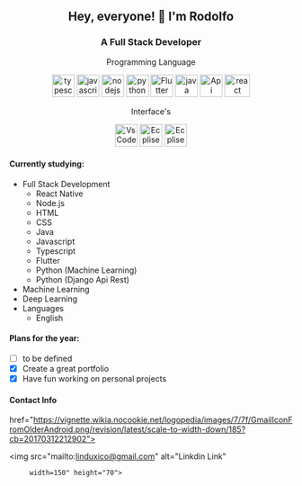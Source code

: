 <h2 align="center">Hey, everyone! 👋 I'm Rodolfo</h2>

<h3 align="center">A Full Stack Developer </h3>

<p align="center">Programming Language</p>
<p align="center">
  <img src="https://seeklogo.com/images/T/typescript-logo-B29A3F462D-seeklogo.com.png" alt="typescript" width="40" height="40"/>
  <img src="https://upload.wikimedia.org/wikipedia/commons/thumb/9/99/Unofficial_JavaScript_logo_2.svg/600px-Unofficial_JavaScript_logo_2.svg.png" alt="javascript" width="40" height="40"/>
  <img src="https://nodejs.org/static/images/logos/nodejs-new-pantone-black.svg" alt="nodejs" width="40" height="40"/>
  <img src="https://upload.wikimedia.org/wikipedia/commons/thumb/c/c3/Python-logo-notext.svg/600px-Python-logo-notext.svg.png" alt="python" width="40" height="40"/>
  <img src="https://www.kindpng.com/picc/m/355-3557482_flutter-logo-png-transparent-png.png" alt="Flutter" width="40" height="40"/>
<img src="https://tse4.mm.bing.net/th?id=OIP.dLQRjUReUmbA67NWhT_uVQHaHa&pid=Api&P=0&w=300&h=300" alt="java" width="40" height="40"/>
<img src="https://tse3.mm.bing.net/th?id=OIP.neH7oLSss87jNaoQQIch4wAAAA&pid=Api&P=0&w=300&h=300" alt="Api" width="40" height="40"/>
<img src="https://seeklogo.com/images/R/react-logo-7B3CE81517-seeklogo.com.png" alt="react" width="45" height="40"/>
</p>
<p align="center">Interface's</p>
<p align="center"><img src="https://cdn.jsdelivr.net/gh/chocolatey-community/chocolatey-coreteampackages@00a000c7e5d8cc0d8416468e164eef281f843bff/icons/vscode.png" alt="VsCode" width="40" height="40"/>
<img src="https://tse1.mm.bing.net/th?id=OIP.8OYJYqaCkzrgt4XiNN5j3wHaHa&pid=Api&P=0&w=300&h=300" alt="Ecplise" width="40" height="40"/>
<img src="https://tse4.mm.bing.net/th?id=OIP.oKzaQU8S4g6lRQKKyAvNjAAAAA&pid=Api&P=0&w=300&h=300" alt="Ecplise" width="40" height="40"/>

</p>

#### Currently studying:

* Full Stack Development
  + React Native
  + Node.js
  + HTML
  + CSS
  + Java
  + Javascript
  + Typescript
  + Flutter
  + Python (Machine Learning)
  + Python (Django Api Rest)
* Machine Learning
* Deep Learning
* Languages
  + English

#### Plans for the year:

* [ ] to be defined
* [x] Create a great portfolio
* [x] Have fun working on personal projects

#### Contact Info

<a> href="https://vignette.wikia.nocookie.net/logopedia/images/7/7f/GmailIconFromOlderAndroid.png/revision/latest/scale-to-width-down/185?cb=20170312212902">

<img src="mailto:linduxico@gmail.com" alt="Linkdin Link" 

         width=150" height="70">

</a>
